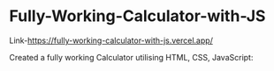 # Fully-Working-Calculator-with-JS
Link-https://fully-working-calculator-with-js.vercel.app/

Created a fully working Calculator utilising HTML, CSS, JavaScript:
